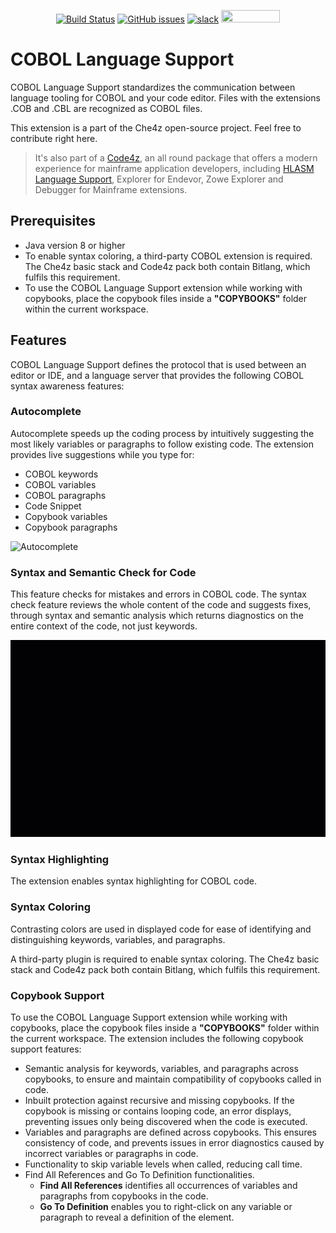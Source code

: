 <div id="header" align="center">

[![Build Status](https://ci.eclipse.org/che4z/buildStatus/icon?job=LSP+for+COBOL%2Fdevelopment)](https://ci.eclipse.org/che4z/job/LSP%20for%20COBOL/job/development/)
[![GitHub issues](https://img.shields.io/github/issues-raw/eclipse/che-che4z-lsp-for-cobol?style=flat-square)](https://github.com/eclipse/che-che4z-lsp-for-cobol/issues)
[![slack](https://img.shields.io/badge/chat-on%20Slack-blue)](https://join.slack.com/t/che4z/shared_invite/enQtNzk0MzA4NDMzOTIwLWIzMjEwMjJlOGMxNmMyNzQ1NWZlMzkxNmQ3M2VkYWNjMmE0MGQ0MjIyZmY3MTdhZThkZDg3NGNhY2FmZTEwNzQ)
<a href="https://sonarcloud.io/dashboard?id=eclipse_che-che4z-lsp-for-cobol">
<img src="https://sonarcloud.io/images/project_badges/sonarcloud-black.svg" width="94" height="20" href="" />
</a>

</div>

# COBOL Language Support

COBOL Language Support standardizes the communication between language tooling for COBOL and your code editor. Files with the extensions .COB and .CBL are recognized as COBOL files.

This extension is a part of the Che4z open-source project. Feel free to contribute right here.

> It's also part of a [Code4z](https://marketplace.visualstudio.com/items?itemName=broadcomMFD.code4z-extension-pack), an all round package that offers a modern experience for mainframe application developers, including [HLASM Language Support](https://marketplace.visualstudio.com/items?itemName=broadcomMFD.hlasm-language-support), Explorer for Endevor, Zowe Explorer and Debugger for Mainframe extensions.

## Prerequisites

- Java version 8 or higher
- To enable syntax coloring, a third-party COBOL extension is required. The Che4z basic stack and Code4z pack both contain Bitlang, which fulfils this requirement.
- To use the COBOL Language Support extension while working with copybooks, place the copybook files inside a **"COPYBOOKS"** folder within the current workspace.

## Features
COBOL Language Support defines the protocol that is used between an editor or IDE, and a language server that provides the following COBOL syntax awareness features:

### Autocomplete
Autocomplete speeds up the coding process by intuitively suggesting the most likely variables or paragraphs to follow existing code. The extension provides live suggestions while you type for:

* COBOL keywords
* COBOL variables
* COBOL paragraphs
* Code Snippet
* Copybook variables
* Copybook paragraphs

![Autocomplete](Autocompletev2.gif)
		
### Syntax and Semantic Check for Code
This feature checks for mistakes and errors in COBOL code. The syntax check feature reviews the whole content of the code and suggests fixes, through syntax and semantic analysis which returns diagnostics on the entire context of the code, not just keywords.

![Syntax check](SyntaxCheckv2.gif)
			
### Syntax Highlighting
The extension enables syntax highlighting for COBOL code.
	
### Syntax Coloring
Contrasting colors are used in displayed code for ease of identifying and distinguishing keywords, variables, and paragraphs.

A third-party plugin is required to enable syntax coloring. The Che4z basic stack and Code4z pack both contain Bitlang, which fulfils this requirement.
	
### Copybook Support
To use the COBOL Language Support extension while working with copybooks, place the copybook files inside a **"COPYBOOKS"** folder within the current workspace. The extension includes the following copybook support features:

* Semantic analysis for keywords, variables, and paragraphs across copybooks, to ensure and maintain compatibility of copybooks called in code.
* Inbuilt protection against recursive and missing copybooks. If the copybook is missing or contains looping code, an error displays, preventing issues only being discovered when the code is executed.  
* Variables and paragraphs are defined across copybooks. This ensures consistency of code, and prevents issues in error diagnostics caused by incorrect variables or paragraphs in code. 
* Functionality to skip variable levels when called, reducing call time.
* Find All References and Go To Definition functionalities.
    - **Find All References** identifies all occurrences of variables and paragraphs from copybooks in the code.
    - **Go To Definition** enables you to right-click on any variable or paragraph to reveal a definition of the element.
